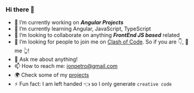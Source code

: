 ### Hi there 👋

- 🔭 I’m currently working on <strong><em>Angular Projects</strong></em>
- 🌱 I’m currently learning Angular, JavaScript, TypeScript
- 👯 I’m looking to collaborate on anything <strong><em>FrontEnd JS based</em></strong> related
- 🤔 I’m looking for people to join me on [Clash of Code](https://www.codingame.com/multiplayer/clashofcode). So if you are 👇, 👊 me 👆!
- 💬 Ask me about anything!
- 📫 How to reach me: ionpetro@gmail.com
- 🌍 Check some of my [projects](https://www.ionpetro.com) 
- ⚡ Fun fact: I am left handed 👈 so I only generate ```creative code```
